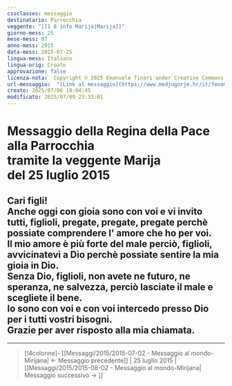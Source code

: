 ```yaml
---
cssclasses: messaggio
destinatario: Parrocchia
veggente: "[[1 6 info Marija|Marija]]"
giorno-mess: 25
mese-mess: 07
anno-mess: 2015
data-mess: 2015-07-25
lingua-mess: Italiano
lingua-orig: Croato
approvazione: false
licenza-nota:  Copyright © 2025 Emanuele Tinari under Creative Commons BY-NC-SA 4.0 https://creativecommons.org/licenses/by-nc-sa/4.0/
url-messaggio:  "[Link al messaggio](https://www.medjugorje.hr/it/fenomeno-di-medjugorje/messaggi-della-madonna/?datum=2015-7-25)"
creato: 2025/07/06 19:04:45
modificato: 2025/07/09 23:33:01
---
```


# Messaggio della Regina della Pace<br>alla Parrocchia<br>tramite la veggente Marija<br>del 25 luglio 2015

## Cari figli!<br>Anche oggi con gioia sono con voi e vi invito tutti, figlioli, pregate, pregate, pregate perchè possiate comprendere l' amore che ho per voi.<br>Il mio amore è più forte del male perciò, figlioli, avvicinatevi a Dio perchè possiate sentire la mia gioia in Dio.<br>Senza Dio, figlioli, non avete ne futuro, ne speranza, ne salvezza, perciò lasciate il male e scegliete il bene.<br>Io sono con voi e con voi intercedo presso Dio per i tutti vostri bisogni.<br>Grazie per aver risposto alla mia chiamata.

***

> [!4colonne]- [[Messaggi/2015/2015-07-02 - Messaggio al mondo-Mirijana| ← Messaggio precedente]] | 25 luglio 2015 | [[Messaggi/2015/2015-08-02 - Messaggio al mondo-Mirijana| Messaggio successivo → ]]
